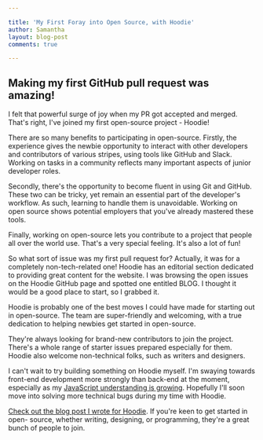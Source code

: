 ```yaml
---

title: 'My First Foray into Open Source, with Hoodie'
author: Samantha
layout: blog-post
comments: true

---
```


## Making my first GitHub pull request was amazing! 

I felt that powerful surge of joy when my PR got accepted and merged. That's right, I've joined my first open-source project - Hoodie! 

There are so many benefits to participating in open-source. Firstly, the experience gives the newbie opportunity to interact with other developers and contributors of various stripes, using tools like GitHub and Slack. Working on tasks in a community reflects many important aspects of junior developer roles. 

Secondly, there's the opportunity to become fluent in using Git and GitHub. These two can be tricky, yet remain an essential part of the developer's workflow. As such, learning to handle them is unavoidable. Working on open source shows potential employers that you've already mastered these tools. 

Finally, working on open-source lets you contribute to a project that people all over the world use. That's a very special feeling. It's also a lot of fun! 

So what sort of issue was my first pull request for? Actually, it was for a completely non-tech-related one! 
Hoodie has an editorial section dedicated to providing great content for the website. I was browsing the open issues on the Hoodie GitHub page and spotted one entitled BLOG. I thought it would be a good place to start, so I grabbed it. 

Hoodie is probably one of the best moves I could have made for starting out in open-source. The team are super-friendly and welcoming, with a true dedication to helping newbies get started in open-source. 

They're always looking for brand-new contributors to join the project. There's a whole range of starter issues prepared especially for them. Hoodie also welcome non-technical folks, such as writers and designers. 

I can't wait to try building something on Hoodie myself. I'm swaying towards front-end development more strongly than back-end at the moment, especially as my [JavaScript understanding is growing](http://sjnorth.github.io/tech/2016/03/19/eureka-moment-javascript.html). Hopefully I'll soon move into solving more technical bugs during my time with Hoodie. 

[Check out the blog post I wrote for Hoodie](http://hood.ie/blog/choose-your-own-adventure.html). If you're keen to get started in open- source, whether writing, designing, or programming, they're a great bunch of people to join. 



